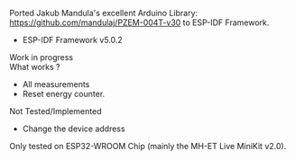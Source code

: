 Ported Jakub Mandula's excellent Arduino Library: https://github.com/mandulaj/PZEM-004T-v30
to ESP-IDF Framework.  
 * ESP-IDF Framework v5.0.2  

  Work in progress  
 What works ?
 * All measurements
 * Reset energy counter.


 Not Tested/Implemented
 * Change the device address

Only tested on ESP32-WROOM Chip (mainly the MH-ET Live MiniKit v2.0).
